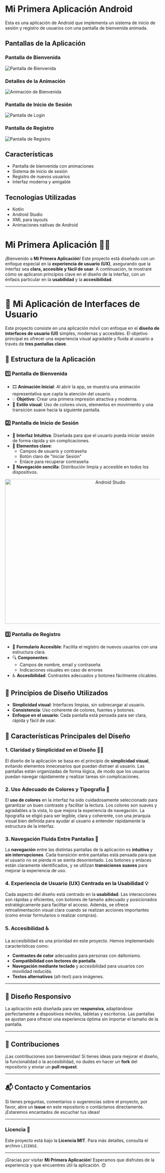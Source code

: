 # Mi Primera Aplicación Android

Esta es una aplicación de Android que implementa un sistema de inicio de sesión y registro de usuarios con una pantalla de bienvenida animada.

## Pantallas de la Aplicación

### Pantalla de Bienvenida
![Pantalla de Bienvenida](images/splash_screen.png)

### Detalles de la Animación
![Animación de Bienvenida](images/splash_animation.png)

### Pantalla de Inicio de Sesión
![Pantalla de Login](images/login_screen.png)

### Pantalla de Registro
![Pantalla de Registro](images/register_screen.png)

## Características
- Pantalla de bienvenida con animaciones
- Sistema de inicio de sesión
- Registro de nuevos usuarios
- Interfaz moderna y amigable

## Tecnologías Utilizadas
- Kotlin
- Android Studio
- XML para layouts
- Animaciones nativas de Android

# Mi Primera Aplicación 📱🎉

¡Bienvenido a **Mi Primera Aplicación**! Este proyecto está diseñado con un enfoque especial en la **experiencia de usuario (UX)**, asegurando que la interfaz sea **clara, accesible y fácil de usar**. A continuación, te mostraré cómo se aplicaron principios clave en el diseño de la interfaz, con un énfasis particular en la **usabilidad** y la **accesibilidad**.

---



# 📱 Mi Aplicación de Interfaces de Usuario

Este proyecto consiste en una aplicación móvil con enfoque en el **diseño de interfaces de usuario (UI)** simples, modernas y accesibles. El objetivo principal es ofrecer una experiencia visual agradable y fluida al usuario a través de **tres pantallas clave**.

## 🧩 Estructura de la Aplicación

### 1️⃣ Pantalla de Bienvenida
- 🎞️ **Animación Inicial**: Al abrir la app, se muestra una animación representativa que capta la atención del usuario.
- 💡 **Objetivo**: Crear una primera impresión atractiva y moderna.
- 🌈 **Estilo visual**: Uso de colores vivos, elementos en movimiento y una transición suave hacia la siguiente pantalla.

### 2️⃣ Pantalla de Inicio de Sesión
- 🔐 **Interfaz Intuitiva**: Diseñada para que el usuario pueda iniciar sesión de forma rápida y sin complicaciones.
- 🧠 **Elementos clave**:
  - Campos de usuario y contraseña
  - Botón claro de "Iniciar Sesión"
  - Enlace para recuperar contraseña
- 🧭 **Navegación sencilla**: Distribución limpia y accesible en todos los dispositivos.

<p align="center">
  <img src="images/splash_screen.png" alt="Android Studio" width="670" height="470">
</p>

### 3️⃣ Pantalla de Registro
- 📝 **Formulario Accesible**: Facilita el registro de nuevos usuarios con una estructura clara.
- 🔍 **Componentes**:
  - Campos de nombre, email y contraseña
  - Indicaciones visuales en caso de errores
- ♿ **Accesibilidad**: Contrastes adecuados y botones fácilmente clicables.

## 🎨 Principios de Diseño Utilizados
- **Simplicidad visual**: Interfaces limpias, sin sobrecargar al usuario.
- **Consistencia**: Uso coherente de colores, fuentes y botones.
- **Enfoque en el usuario**: Cada pantalla está pensada para ser clara, rápida y fácil de usar.

## 🌟 Características Principales del Diseño

### 1. **Claridad y Simplicidad en el Diseño** 🧑‍💻
El diseño de la aplicación se basa en el principio de **simplicidad visual**, evitando elementos innecesarios que puedan distraer al usuario. Las pantallas están organizadas de forma lógica, de modo que los usuarios puedan navegar rápidamente y realizar tareas sin complicaciones.



### 2. **Uso Adecuado de Colores y Tipografía** 🌈
El **uso de colores** en la interfaz ha sido cuidadosamente seleccionado para garantizar un buen contraste y facilitar la lectura. Los colores son suaves y agradables a la vista, lo que mejora la experiencia de navegación. La tipografía se eligió para ser legible, clara y coherente, con una jerarquía visual bien definida para ayudar al usuario a entender rápidamente la estructura de la interfaz.


### 3. **Navegación Fluida Entre Pantallas** 🔄
La **navegación** entre las distintas pantallas de la aplicación es **intuitiva** y **sin interrupciones**. Cada transición entre pantallas está pensada para que el usuario no se pierda ni se sienta desorientado. Los botones y enlaces están claramente identificados, y se utilizan **transiciones suaves** para mejorar la experiencia de uso.



### 4. **Experiencia de Usuario (UX) Centrada en la Usabilidad** 💡
Cada aspecto del diseño está centrado en la **usabilidad**. Las interacciones son rápidas y eficientes, con botones de tamaño adecuado y posicionados estratégicamente para facilitar el acceso. Además, se ofrece retroalimentación visual clara cuando se realizan acciones importantes (como enviar formularios o realizar compras).



### 5. **Accesibilidad** ♿
La accesibilidad es una prioridad en este proyecto. Hemos implementado características como:

- **Contrastes de color** adecuados para personas con daltonismo.
- **Compatibilidad con lectores de pantalla**.
- **Navegación mediante teclado** y accesibilidad para usuarios con movilidad reducida.
- **Textos alternativos** (alt-text) para imágenes.

---

## 📱 Diseño Responsivo

La aplicación está diseñada para ser **responsiva**, adaptándose perfectamente a dispositivos móviles, tabletas y escritorios. Las pantallas se ajustan para ofrecer una experiencia óptima sin importar el tamaño de la pantalla.

---

## 🤝 Contribuciones

¡Las contribuciones son bienvenidas! Si tienes ideas para mejorar el diseño, la funcionalidad o la accesibilidad, no dudes en hacer un **fork** del repositorio y enviar un **pull request**.

---

## 📬 Contacto y Comentarios

Si tienes preguntas, comentarios o sugerencias sobre el proyecto, por favor, abre un **issue** en este repositorio o contáctanos directamente. ¡Estaremos encantados de escuchar tus ideas!

---

### Licencia 📜

Este proyecto está bajo la **Licencia MIT**. Para más detalles, consulta el archivo `LICENSE`.

---

¡Gracias por visitar **Mi Primera Aplicación**! Esperamos que disfrutes de la experiencia y que encuentres útil la aplicación. 😊

```
